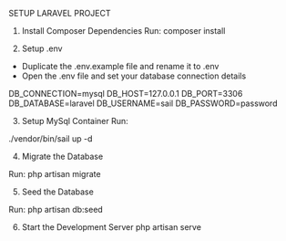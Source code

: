 SETUP LARAVEL PROJECT

1. Install Composer Dependencies
Run: 
composer install

2. Setup .env

 - Duplicate the .env.example file and rename it to .env
 - Open the .env file and set your database connection details

 DB_CONNECTION=mysql
 DB_HOST=127.0.0.1
 DB_PORT=3306
 DB_DATABASE=laravel
 DB_USERNAME=sail
 DB_PASSWORD=password 


3. Setup MySql Container
Run:

./vendor/bin/sail up -d

4. Migrate the Database

Run:
php artisan migrate

5. Seed the Database

Run:
php artisan db:seed

6. Start the Development Server
php artisan serve



